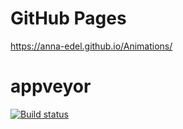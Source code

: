 # GitHub Pages
https://anna-edel.github.io/Animations/


# appveyor
[![Build status](https://ci.appveyor.com/api/projects/status/u5nbb5ecfvnojbux?svg=true)](https://ci.appveyor.com/project/Anna-Edel/animations)





